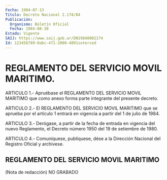 ```yaml
---
Fecha: 1984-07-13
Título: Decreto Nacional 2.174/84
Publicación:
  Organismo: Boletín Oficial
  Fecha: 1984-08-30
Estado: Vigente
SAIJ: https://www.saij.gob.ar/DN19840002174
Id: 123456789-0abc-471-2000-4891soterced
---
```

# REGLAMENTO DEL SERVICIO MOVIL MARITIMO.

<a id="1"></a>
ARTICULO  1.-  Apruébase  el REGLAMENTO DEL SERVICIO MOVIL MARITIMO que  como  anexo  forma  parte  integrante  del  presente  decreto.

<a id="2"></a>
ARTICULO  2.-  El  REGLAMENTO  DEL  SERVICIO  MOVIL MARITIMO que se aprueba por el artículo 1 entrará en vigencia a  partir  del  1  de julio de 1984.

<a id="3"></a>
ARTICULO  3.- Derógase, a partir de la fecha de entrada en vigencia del nuevo Reglamento,  el  Decreto  número 1950 del 19 de setiembre de 1980.

<a id="4"></a>
ARTICULO  4.- Comuníquese, publíquese, dése a la Dirección Nacional del Registro Oficial y archívese.

## REGLAMENTO DEL SERVICIO MOVIL MARITIMO

<a id="1"></a>
(Nota de redacción) NO GRABADO